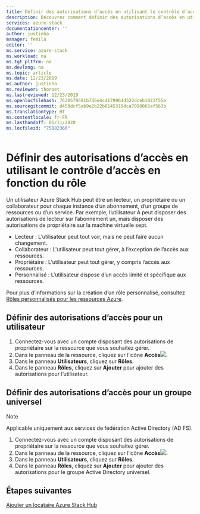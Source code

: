 ```yaml
---
title: Définir des autorisations d’accès en utilisant le contrôle d’accès en fonction du rôle | Microsoft Docs
description: Découvrez comment définir des autorisations d’accès en utilisant le contrôle d’accès en fonction du rôle (RBAC) dans Azure Stack Hub.
services: azure-stack
documentationcenter: ''
author: justinha
manager: femila
editor: ''
ms.service: azure-stack
ms.workload: na
ms.tgt_pltfrm: na
ms.devlang: na
ms.topic: article
ms.date: 12/23/2019
ms.author: justinha
ms.reviewer: thoroet
ms.lastreviewed: 12/23/2019
ms.openlocfilehash: 7630579591b7d6e4c4179964d522dceb1023f55e
ms.sourcegitcommit: d450dcf5ab9e2b22b8145319dca7098065af563b
ms.translationtype: HT
ms.contentlocale: fr-FR
ms.lasthandoff: 01/11/2020
ms.locfileid: "75882366"
---
```

# <a name="set-access-permissions-using-role-based-access-control"></a>Définir des autorisations d’accès en utilisant le contrôle d’accès en fonction du rôle

Un utilisateur Azure Stack Hub peut être un lecteur, un propriétaire ou un collaborateur pour chaque instance d’un abonnement, d’un groupe de ressources ou d’un service. Par exemple, l’utilisateur A peut disposer des autorisations de lecteur sur l’abonnement un, mais disposer des autorisations de propriétaire sur la machine virtuelle sept.

 - Lecteur : L’utilisateur peut tout voir, mais ne peut faire aucun changement.
 - Collaborateur : L'utilisateur peut tout gérer, à l’exception de l’accès aux ressources.
 - Propriétaire : L'utilisateur peut tout gérer, y compris l’accès aux ressources.
 - Personnalisé : L’utilisateur dispose d’un accès limité et spécifique aux ressources.

 Pour plus d’informations sur la création d’un rôle personnalisé, consultez [Rôles personnalisés pour les ressources Azure](https://docs.microsoft.com/azure/role-based-access-control/custom-roles).

## <a name="set-access-permissions-for-a-user"></a>Définir des autorisations d’accès pour un utilisateur

1. Connectez-vous avec un compte disposant des autorisations de propriétaire sur la ressource que vous souhaitez gérer.
2. Dans le panneau de la ressource, cliquez sur l’icône **Accès**![](media/azure-stack-manage-permissions/image1.png).
3. Dans le panneau **Utilisateurs**, cliquez sur **Rôles**.
4. Dans le panneau **Rôles**, cliquez sur **Ajouter** pour ajouter des autorisations pour l’utilisateur.

## <a name="set-access-permissions-for-a-universal-group"></a>Définir des autorisations d’accès pour un groupe universel 

> [!Note]
> Applicable uniquement aux services de fédération Active Directory (AD FS).

1. Connectez-vous avec un compte disposant des autorisations de propriétaire sur la ressource que vous souhaitez gérer.
2. Dans le panneau de la ressource, cliquez sur l’icône **Accès**![](media/azure-stack-manage-permissions/image1.png).
3. Dans le panneau **Utilisateurs**, cliquez sur **Rôles**.
4. Dans le panneau **Rôles**, cliquez sur **Ajouter** pour ajouter des autorisations pour le groupe Active Directory universel.

## <a name="next-steps"></a>Étapes suivantes

[Ajouter un locataire Azure Stack Hub](azure-stack-add-new-user-aad.md)
